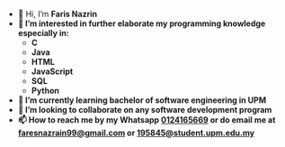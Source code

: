 - 👋 Hi, I’m <b/>Faris Nazrin<b/>
- 👀 I’m interested in further elaborate my programming knowledge especially in:<ul>
  <li>C</li>
  <li>Java</li>
  <li>HTML</li>
  <li>JavaScript</li>
  <li>SQL</li>
  <li>Python</li>
  </ul> 
- 🌱 I’m currently learning bachelor of software engineering in UPM
- 💞️ I’m looking to collaborate on any software development program
- 📫 How to reach me by my Whatsapp [0124165669](https://api.whatsapp.com/send/?phone=0124165669&text&app_absent=0&lang=en) or do email me at [faresnazrain99@gmail.com](mailto:faresnazrain99@gmail.com) or [195845@student.upm.edu.my](mailto:195845@student.upm.edu.my)

<!---
nazRainer/nazRainer is a ✨ special ✨ repository because its `README.md` (this file) appears on your GitHub profile.
You can click the Preview link to take a look at your changes.
--->
